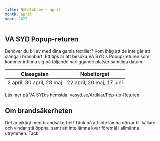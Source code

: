 ```yaml
---
title: Nyhetsbrev – april
month: april
year: 2025
---
```


## VA SYD Popup-returen

Behöver du bli av med dina gamla textilier? Kom ihåg att de inte går att slänga i brännbart. Ett tips är att besöka VA SYD:s Popup-returen som kommer infinna sig på följande närliggande platser samtliga datum:

|Claesgatan               |Nobeltorget              |
|---                      |---                      |
|2 april, 30 april, 28 maj|22 april, 20 maj, 17 juni|


Läs mer på VA SYD:s hemsida: [vasyd.se/Artiklar/Pop-up-Returen](https://vasyd.se/Artiklar/Pop-up-Returen)


## Om brandsäkerheten

Det är viktigt med brandsäkerhet! Tänk på att inte lämna dörrar till källare och vindar stå öppna, samt att inte lämna kvar föremål i allmänna utrymmen. Tack!
